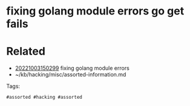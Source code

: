 # fixing golang module errors go get fails

# Related

- [20221003150299](/zet/20221003150299/README.md) fixing golang module errors
- ~/kb/hacking/misc/assorted-information.md

Tags:

    #assorted #hacking #assorted
